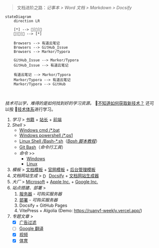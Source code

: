 > 文档进阶之路：*记事本 > Word 文档 > Markdown > Docsify*

<div class="flash-messages"><div class="flash">

```mermaid
stateDiagram
    direction LR
    
    [*] --> 🛫┆🥳┆🛬
    🛫┆🥳┆🛬 --> [*]    
    
    Browsers --> 有道云笔记
    Browsers --> GitHub_Issue
    Browsers --> Markor/Typora
    
    GitHub_Issue --> Markor/Typora
    GitHub_Issue --> 有道云笔记

    有道云笔记 --> Markor/Typora
    Markor/Typora --> 有道云笔记
    Markor/Typora --> GitHub
```
</div>
<br/>
<div class="flash-messages"><div class="flash">

*技术可以学，难得的是如何找到好的学习资源。*
👏[不知道如何获取新技术？](home/book) 还可以按 📖[技术体系](tech-stack/README)进行学习。
</div></div>

1. *学习* > [书籍](home/book.md) + [站长](home/good-share.md) + [前端](front-end/#学习资源)
2. _Shell_ >
    - [Windows cmd /*.bat](os/windows/README.md#windows-bat-脚本)
    - [Windows powershell /*.ps1](os/windows/README.md#windows-powershell)
    -  [Linux Shell /Bash-*.sh](os/linux/linux-shell.md)（[*Bash 脚本教程*](https://wangdoc.com/bash/)）
    - [Git Bash](https://git-scm.com/book/en/v2/Appendix-A:-Git-in-Other-Environments-Git-in-Bash)（*命令行工具*）
    - _命令_ >>
        - [Windows](os/windows/windows-cli.md)
        - [Linux](os/linux/linux%20指令.md)
3. _模板_ > [文档模板](home/document-template.md) + [官网模板](开发框架/official-website.md) + [后台管理模板](开发框架/后台模板/README.md)
4. _文档网站生成_ > <img src="./../../_media/favicon-docsify.ico" alt="Docsify" valign="middle" width="16" /> [Docsify](os/tools/docsify.md) + [文档网站生成器](开发框架/README.md#文档网站生成器)
5. _大厂_ > [Microsoft]() + [Apple Inc.]() + [Google Inc.](os/tools/google.md)
6. _站点搭建、部署_ > 
    1. [服务器](essential/hosting.md) - *可购买服务器*
    2. [部署](project/README.md#部署) - *可购买服务器*
    3. Docsify + GitHub Pages
    4. VitePress + Algolia (Demo: https://ruanyf-weekly.vercel.app/)
7. _专题文章_ >
    - [x] [广告过滤](topic/ad-filter.md) 
    - [ ] [Google 翻译]()
    - [x] [视频](topic/video.md)
    - [x] [体育](topic/sport.md)
